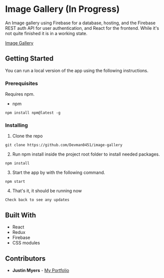 # Image Gallery (In Progress)

An Image gallery using Firebase for a database, hosting, and the Firebase REST auth API for user authentication, and 
React for the frontend.  While it's not quite finished it is in a working state.

[Image Gallery](https://image-gallery-adf56.firebaseapp.com/)

## Getting Started

You can run a local version of the app using the following instructions.

### Prerequisites

Requires npm.

- npm

```
npm install npm@latest -g
```

### Installing

1. Clone the repo

```
git clone https://github.com/Devman0451/image-gallery
```

2. Run npm install inside the project root folder to install needed packages.

```
npm install
```

3. Start the app by with the following command.

```
npm start
```

4. That's it, it should be running now

```
Check back to see any updates
```

## Built With

* React
* Redux
* Firebase
* CSS modules

## Contributors

* **Justin Myers** - [My Portfolio](https://tender-varahamihira-ff1ef7.netlify.com/)